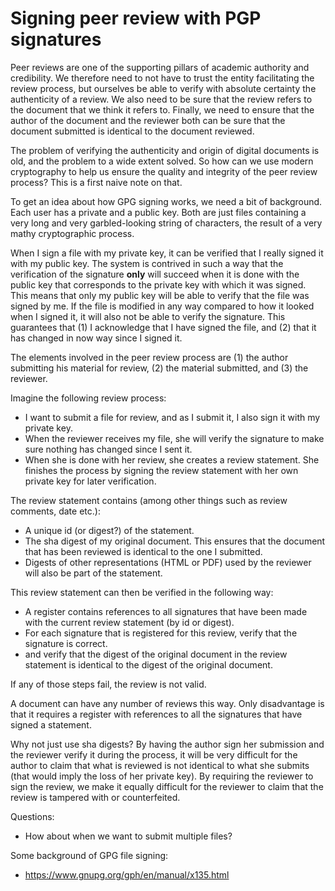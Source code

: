 # Signing peer review with PGP signatures

Peer reviews are one of the supporting pillars of academic authority and
credibility. We therefore need to not have to trust the entity facilitating the
review process, but ourselves be able to verify with absolute certainty the
authenticity of a review. We also need to be sure that the review refers to the
document that we think it refers to. Finally, we need to ensure that the author
of the document and the reviewer both can be sure that the document submitted is
identical to the document reviewed.

The problem of verifying the authenticity and origin of digital documents is
old, and the problem to a wide extent solved. So how can we use modern
cryptography to help us ensure the quality and integrity of the peer review
process? This is a first naive note on that.

To get an idea about how GPG signing works, we need a bit of background. Each
user has a private and a public key. Both are just files containing a very long
and very garbled-looking string of characters, the result of a very mathy
cryptographic process.

When I sign a file with my private key, it can be verified that I really signed
it with my public key. The system is contrived in such a way that the
verification of the signature **only** will succeed when it is done with the
public key that corresponds to the private key with which it was signed. This
means that only my public key will be able to verify that the file was signed by
me. If the file is modified in any way compared to how it looked when I signed
it, it will also not be able to verify the signature. This guarantees that (1)
I acknowledge that I have signed the file, and (2) that it has changed in now
way since I signed it.

The elements involved in the peer review process are (1) the author submitting
his material for review, (2) the material submitted, and (3) the reviewer.

Imagine the following review process:

-   I want to submit a file for review, and as I submit it, I also sign it with my
    private key.
-   When the reviewer receives my file, she will verify the signature to make sure
    nothing has changed since I sent it.
-   When she is done with her review, she creates a review statement. She
    finishes the process by signing the review statement with her own private key
    for later verification.

The review statement contains (among other things such as review comments, date
etc.):

-   A unique id (or digest?) of the statement.
-   The sha digest of my original document. This ensures that the document that
    has been reviewed is identical to the one I submitted.
-   Digests of other representations (HTML or PDF) used by the reviewer will also
    be part of the statement.

This review statement can then be verified in the following way:

-   A register contains references to all signatures that have been made with the
    current review statement (by id or digest).
-   For each signature that is registered for this review, verify that the
    signature is correct.
-   and verify that the digest of the original document in the review statement is
    identical to the digest of the original document.

If any of those steps fail, the review is not valid.

A document can have any number of reviews this way. Only disadvantage is that it
requires a register with references to all the signatures that have signed a
statement.

Why not just use sha digests? By having the author sign her submission and the
reviewer verify it during the process, it will be very difficult for the author
to claim that what is reviewed is not identical to what she submits (that would
imply the loss of her private key). By requiring the reviewer to sign the
review, we make it equally difficult for the reviewer to claim that the review
is tampered with or counterfeited.

Questions:
-   How about when we want to submit multiple files?

Some background of GPG file signing:
- https://www.gnupg.org/gph/en/manual/x135.html

